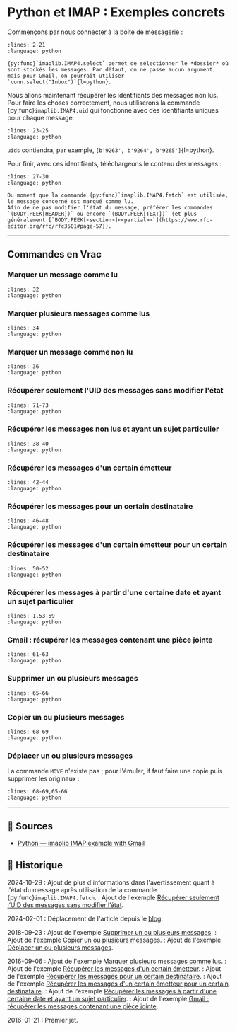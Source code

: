 # Python et IMAP : Exemples concrets

Commençons par nous connecter à la boîte de messagerie :

```{literalinclude} snippets/imap-exemples-concrets.py
:lines: 2-21
:language: python
```

```{tip}
{py:func}`imaplib.IMAP4.select` permet de sélectionner le *dossier* où sont stockés les messages. Par défaut, on ne passe aucun argument, mais pour Gmail, on pourrait utiliser `conn.select("Inbox")`{l=python}.
```

Nous allons maintenant récupérer les identifiants des messages non lus. Pour faire les choses correctement, nous utiliserons la commande {py:func}`imaplib.IMAP4.uid` qui fonctionne avec des identifiants uniques pour chaque message.

```{literalinclude} snippets/imap-exemples-concrets.py
:lines: 23-25
:language: python
```

`uids` contiendra, par exemple, `[b'9263', b'9264', b'9265']`{l=python}.

Pour finir, avec ces identifiants, téléchargeons le contenu des messages :

```{literalinclude} snippets/imap-exemples-concrets.py
:lines: 27-30
:language: python
```

```{attention}
Du moment que la commande {py:func}`imaplib.IMAP4.fetch` est utilisée, le message concerné est marqué comme lu.
Afin de ne pas modifier l'état du message, préférer les commandes `(BODY.PEEK[HEADER])` ou encore `(BODY.PEEK[TEXT])` (et plus généralement [`BODY.PEEK[<section>]<<partial>>`](https://www.rfc-editor.org/rfc/rfc3501#page-57)).
```

---

## Commandes en Vrac

### Marquer un message comme lu

```{literalinclude} snippets/imap-exemples-concrets.py
:lines: 32
:language: python
```

### Marquer plusieurs messages comme lus

```{literalinclude} snippets/imap-exemples-concrets.py
:lines: 34
:language: python
```

### Marquer un message comme non lu

```{literalinclude} snippets/imap-exemples-concrets.py
:lines: 36
:language: python
```

### Récupérer seulement l'UID des messages sans modifier l'état

```{literalinclude} snippets/imap-exemples-concrets.py
:lines: 71-73
:language: python
```

### Récupérer les messages non lus et ayant un sujet particulier

```{literalinclude} snippets/imap-exemples-concrets.py
:lines: 38-40
:language: python
```

### Récupérer les messages d'un certain émetteur

```{literalinclude} snippets/imap-exemples-concrets.py
:lines: 42-44
:language: python
```

### Récupérer les messages pour un certain destinataire

```{literalinclude} snippets/imap-exemples-concrets.py
:lines: 46-48
:language: python
```

### Récupérer les messages d'un certain émetteur pour un certain destinataire

```{literalinclude} snippets/imap-exemples-concrets.py
:lines: 50-52
:language: python
```

### Récupérer les messages à partir d'une certaine date et ayant un sujet particulier

```{literalinclude} snippets/imap-exemples-concrets.py
:lines: 1,53-59
:language: python
```

### Gmail : récupérer les messages contenant une pièce jointe

```{literalinclude} snippets/imap-exemples-concrets.py
:lines: 61-63
:language: python
```

### Supprimer un ou plusieurs messages

```{literalinclude} snippets/imap-exemples-concrets.py
:lines: 65-66
:language: python
```

### Copier un ou plusieurs messages

```{literalinclude} snippets/imap-exemples-concrets.py
:lines: 68-69
:language: python
```

### Déplacer un ou plusieurs messages

La commande `MOVE` n'existe pas ; pour l'émuler, if faut faire une copie puis supprimer les originaux :

```{literalinclude} snippets/imap-exemples-concrets.py
:lines: 68-69,65-66
:language: python
```

---

## 🎣 Sources

- [Python — imaplib IMAP example with Gmail](https://yuji.wordpress.com/2011/06/22/python-imaplib-imap-example-with-gmail/)

## 📜 Historique

2024-10-29
: Ajout de plus d'informations dans l'avertissement quant à l'état du message après utilisation de la commande {py:func}`imaplib.IMAP4.fetch`.
: Ajout de l'exemple [Récupérer seulement l’UID des messages sans modifier l’état](#recuperer-seulement-l-uid-des-messages-sans-modifier-l-etat).

2024-02-01
: Déplacement de l'article depuis le [blog](https://www.tiger-222.fr/?d=2016/01/21/16/35/09-imap-exemple-concret).

2018-09-23
: Ajout de l'exemple [Supprimer un ou plusieurs messages](#supprimer-un-ou-plusieurs-messages).
: Ajout de l'exemple [Copier un ou plusieurs messages](#copier-un-ou-plusieurs-messages).
: Ajout de l'exemple [Déplacer un ou plusieurs messages](#deplacer-un-ou-plusieurs-messages).

2016-09-06
: Ajout de l'exemple [Marquer plusieurs messages comme lus](#marquer-plusieurs-messages-comme-lus).
: Ajout de l'exemple [Récupérer les messages d'un certain émetteur](#recuperer-les-messages-d-un-certain-emetteur).
: Ajout de l'exemple [Récupérer les messages pour un certain destinataire](#recuperer-les-messages-pour-un-certain-destinataire).
: Ajout de l'exemple [Récupérer les messages d'un certain émetteur pour un certain destinataire](#recuperer-les-messages-d-un-certain-emetteur-pour-un-certain-destinataire).
: Ajout de l'exemple [Récupérer les messages à partir d'une certaine date et ayant un sujet particulier](#recuperer-les-messages-a-partir-d-une-certaine-date-et-ayant-un-sujet-particulier).
: Ajout de l'exemple [Gmail : récupérer les messages contenant une pièce jointe](#gmail-recuperer-les-messages-contenant-une-piece-jointe).

2016-01-21
: Premier jet.
